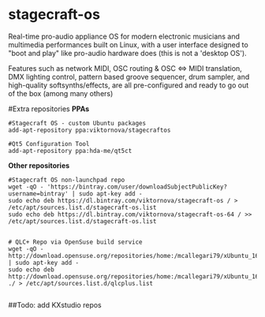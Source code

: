 stagecraft-os
=============

Real-time pro-audio appliance OS for modern electronic musicians and multimedia performances built on Linux, with a user interface designed to "boot and play" like pro-audio hardware does (this is not a 'desktop OS').

Features such as network MIDI, OSC routing & OSC <=> MIDI translation, DMX lighting control, pattern based groove sequencer, drum sampler, and high-quality softsynths/effects, are all pre-configured and ready to go out of the box (among many others)

#Extra repositories
**PPAs**
````
#Stagecraft OS - custom Ubuntu packages
add-apt-repository ppa:viktornova/stagecraftos

#Qt5 Configuration Tool
add-apt-repository ppa:hda-me/qt5ct

````

**Other repositories**
````
#Stagecraft OS non-launchpad repo
wget -qO - 'https://bintray.com/user/downloadSubjectPublicKey?username=bintray' | sudo apt-key add -
sudo echo deb https://dl.bintray.com/viktornova/stagecraft-os / > /etc/apt/sources.list.d/stagecraft-os.list
sudo echo deb https://dl.bintray.com/viktornova/stagecraft-os-64 / >> /etc/apt/sources.list.d/stagecraft-os.list


# QLC+ Repo via OpenSuse build service
wget -qO - http://download.opensuse.org/repositories/home:/mcallegari79/xUbuntu_16.04/Release.key | sudo apt-key add -
sudo echo deb http://download.opensuse.org/repositories/home:/mcallegari79/xUbuntu_16.04/ ./ > /etc/apt/sources.list.d/qlcplus.list


````

##Todo: add KXstudio repos

